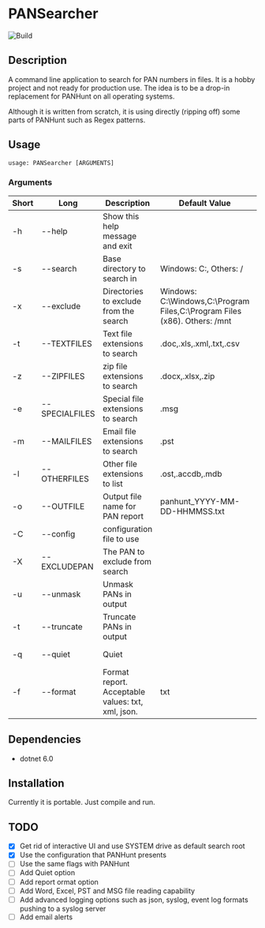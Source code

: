 # PANSearcher
![Build](https://github.com/zbalkan/PANSearcher/actions/workflows/dotnet.yml/badge.svg)

## Description

A command line application to search for PAN numbers in files. It is a hobby project and not ready for production use. The idea is to be a drop-in replacement for PANHunt on all operating systems.

Although it is written from scratch, it is using directly (ripping off) some parts of PANHunt such as Regex patterns.

## Usage

```
usage: PANSearcher [ARGUMENTS]
```
### Arguments

| Short | Long | Description | Default Value | Status |
|-------|------|-------------|---------------|--------|
| -h | --help | Show this help message and exit | | IMPLEMENTED |
| -s | --search | Base directory to search in | Windows: C:\, Others: / | IMPLEMENTED |
| -x | --exclude | Directories to exclude from the search | Windows: C:\Windows,C:\Program Files,C:\Program Files (x86). Others: /mnt | IMPLEMENTED |
| -t | --TEXTFILES | Text file extensions to search | .doc,.xls,.xml,.txt,.csv | NOT IMPLEMENTED |
| -z | --ZIPFILES | zip file extensions to search | .docx,.xlsx,.zip | NOT IMPLEMENTED |
| -e | --SPECIALFILES | Special file extensions to search | .msg | NOT IMPLEMENTED |
| -m | --MAILFILES | Email file extensions to search | .pst | NOT IMPLEMENTED |
| -l | --OTHERFILES | Other file extensions to list | .ost,.accdb,.mdb | NOT IMPLEMENTED |
| -o | --OUTFILE | Output file name for PAN report | panhunt_YYYY-MM-DD-HHMMSS.txt | NOT IMPLEMENTED |
| -C | --config | configuration file to use | | IMPLEMENTED |
| -X | --EXCLUDEPAN | The PAN to exclude from search |   | NOT IMPLEMENTED |
| -u | --unmask | Unmask PANs in output | | IMPLEMENTED |
| -t | --truncate | Truncate PANs in output | | IMPLEMENTED |
| -q | --quiet | Quiet  | | NOT IMPLEMENTED |
| -f | --format | Format report. Acceptable values: txt, xml, json. | txt  | NOT IMPLEMENTED |


## Dependencies
- dotnet 6.0

## Installation
Currently it is portable. Just compile and run.

## TODO
- [x] Get rid of interactive UI and use SYSTEM drive as default search root
- [x] Use the configuration that PANHunt presents
- [ ] Use the same flags with PANHunt
- [ ] Add Quiet option
- [ ] Add report ormat option
- [ ] Add Word, Excel, PST and MSG file reading capability
- [ ] Add advanced logging options such as json, syslog, event log formats pushing to a syslog server
- [ ] Add email alerts
